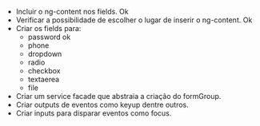 - Incluir o ng-content nos fields. Ok
- Verificar a possibilidade de escolher o lugar de inserir o ng-content. Ok
- Criar os fields para:
    - password ok
    - phone
    - dropdown
    - radio
    - checkbox
    - textaerea
    - file
- Criar um service facade que abstraia a criação do formGroup.
- Criar outputs de eventos como keyup dentre outros.
- Criar inputs para disparar eventos como focus.